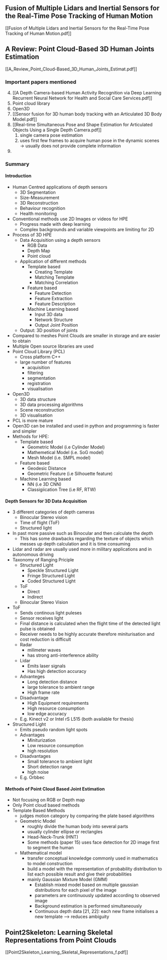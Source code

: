 ## Fusion of Multiple Lidars and Inertial Sensors for the Real-Time Pose Tracking of Human Motion

[[Fusion of Multiple Lidars and Inertial Sensors for the Real-Time Pose Tracking of Human Motion.pdf]]

## A Review: Point Cloud-Based 3D Human Joints Estimation

[[A_Review_Point_Cloud-Based_3D_Human_Joints_Estimat.pdf]]

### Important papers mentioned

4. [[A Depth Camera-based Human Activity Recognition via Deep Learning Recurrent Neural Network for Health and Social Care Services.pdf]]
7. Point cloud library
8. Open3D
9. [[Sensor fusion for 3D human body tracking with an Articulated 3D Body Model.pdf]]
18. [[Real-time Simultaneous Pose and Shape Estimation for Articulated Objects Using a Single Depth Camera.pdf]]
	1. single camera pose estimation
	2. uses first few frames to acquire human pose in the dynamic scenes -> usually does not provide complete information
19. 


### Summary

#### Introduction

- Human Centred applications of depth sensors
	- 3D Segmentation
	- Size-Measurement
	- 3D Reconstruction
	- Behaviour recognition
	- Health monitoring
- Conventional methods use 2D Images or videos for HPE
	- Progress made with deep learning
	- Complex backgrounds and variable viewpoints are limiting for 2D
- Process of 3D HPE
	- Data Acquisition using a depth sensors
		- RGB Data
		- Depth Map
		- Point cloud
	- Application of different methods
		- Template based
			- Creating Template
			- Matching Template
			- Matching Correlation
		- Feature based
			- Feature Detection
			- Feature Extraction
			- Feature Description
		- Machine Learning based
			- Input 3D data
			- Network Structure
			- Output Joint Position
	- Output: 3D position of joints
- Compared to meshes Point Clouds are smaller in storage and are easier to obtain
- Multiple Open source libraries are used
- Point Cloud Library (PCL)
	- Cross platform C++
	- large number of features
		- acquisition
		- filtering
		- segmentation
		- registration
		- visualisation
- Open3D
	- 3D data structure
	- 3D data processing algorithms
	- Scene reconstruction
	- 3D visualisation
- PCL is more mature
- Open3D can be installed and used in python and programming is faster and simpler
- Methods for HPE:
	- Template based
		- Geometric Model (i.e Cylinder Model)
		- Mathemetical Model (i.e. SoG model)
		- Mesh Model (i.e. SMPL model)
	- Feature based
		- Geodesic Distance
		- Geometric Feature (i.e Silhouette feature)
	- Machine Learning based
		- NN (i.e 3D CNN)
		- Classigiication Tree (i.e RF, RTW)

#### Depth Sensors for 3D Data Acquisition

-  3 different categories of depth cameras
	- Binocular Stereo vision
	- Time of flight (ToF)
	- Structured light
- In past more passive such as Binocular and then calculate the depth
	- This has some drawbacks regarding the texture of objects which messes up depth calculation and it is time consuming
- Lidar and radar are usually used more in military applications and in autonomous driving
- Taxonomy of Ranging Priciple
	- Structured Light
		- Speckle Structured Light
		- Fringe Structured Light
		- Coded Structured Light
	- ToF
		- Direct
		- Indirect
	- Binocular Stereo Vision
- ToF
	- Sends continous light puleses
	- Sensor receives light
	- Final distance is calculated when the flight time of the detected light pulse is obtained
	- Receiver needs to be highly accurate therefore miniturisation and cost reduction is difficult
	- Radar
		- milimeter waves
		- has strong anti-interference ability
	- Lidar
		- Emits laser signals
		- Has high detection accuracy
	- Advanteges
		- Long detection distance
		- large tolerance to ambient range
		- High frame rate
	- Disadvantage
		- High Equipment requirements
		- High resource consumption
		- low edge accuracy
	- E.g. Kinect v2 or Intel rS L515 (both available for thesis)
- Structured Light
	- Emits pseudo random light spots
	- Advantages
		- Miniturization
		- Low resource consumption
		- high resolution
	- Disadvantages
		- Small tolerance to ambient light
		- Short detection range
		-  high noise
	- E.g. Orbbec 

#### Methods of Point Cloud Based Joint Estimation

- Not focusing on RGB or Depth map
- Only Point cloud based methods
- Template Based Methods
	- judges motion category by comparing the plate based algorithms
	- Geometric Model
		- roughly divide the human body into several parts
		- usually cylinder ellipse or rectangles 
		- Head-Neck-Trunk (HNT)
		- Some methods (paper 15) uses face detection for 2D image first to segment the human
	- Mathematical model
		- transfer conceptual knowledge commonly used in mathematics to model construction
		- build a model with the representation of probability distribution to list each possible result and give their probabilities
		- mainly Gaussian Mixture Model (GMM)
			- Establish mixed model based on multiple gaussian distributions for each pixel of the image
			- parameters are continuously updated according to observed image
			- Background estimation is performed simultaneously
			- Continuous depth data [21, 22]: each new frame initialises a new template --> reduces ambiguity


## Point2Skeleton: Learning Skeletal Representations from Point Clouds

[[Point2Skeleton_Learning_Skeletal_Representations_f.pdf]]